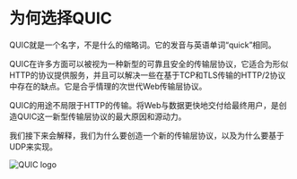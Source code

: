 # 为何选择QUIC

QUIC就是一个名字，不是什么的缩略词。它的发音与英语单词“quick”相同。

QUIC在许多方面可以被视为一种新型的可靠且安全的传输层协议，它适合为形似HTTP的协议提供服务，并且可以解决一些在基于TCP和TLS传输的HTTP/2协议中存在的缺点。它是合乎情理的次世代Web传输层协议。

QUIC的用途不局限于HTTP的传输。将Web与数据更快地交付给最终用户，是创造QUIC这一新型传输层协议的最大原因和源动力。

我们接下来会解释，我们为什么要创造一个新的传输层协议，以及为什么要基于UDP来实现。

![QUIC logo](../images/QUIC.png)
